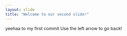 ```yaml
---
layout: slide
title: "Welcome to our second slide!"
---
```

yeehaa to my first commit
Use the left arrow to go back!